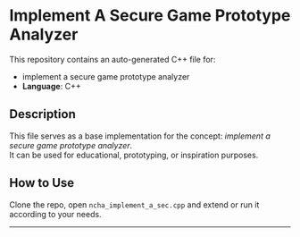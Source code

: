 # Implement A Secure Game Prototype Analyzer

This repository contains an auto-generated C++ file for:

- implement a secure game prototype analyzer
- **Language**: C++

## Description

This file serves as a base implementation for the concept: *implement a secure game prototype analyzer*.  
It can be used for educational, prototyping, or inspiration purposes.

## How to Use

Clone the repo, open `ncha_implement_a_sec.cpp` and extend or run it according to your needs.

---


